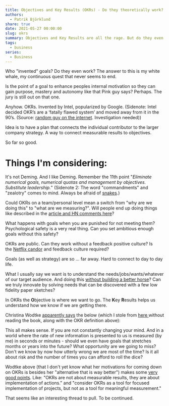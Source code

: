 ```yaml
---
title: Objectives and Key Results (OKRs) - Do they theoretically work?
authors:
  - Patrik Björklund
share: true
date: 2021-05-27 00:00:00
slug: okrs
summary: Objectives and Key Results are all the rage. But do they even work?
tags:
  - business
series:
  - Business
---
```

Who "invented" goals? Do they even work? The answer to this is my white whale, my continuous quest that never seems to end.

Is the point of a goal to enhance peoples internal motivation so they can gain purpose, mastery and autonomy like that Pink guy says? Perhaps. The jury is still out on that one.

Anyhow. OKRs. Invented by Intel, popularized by Google. (Sidenote: Intel decided OKR’s are a ‘fatally flawed system’ and moved away from it in the 90’s. (Source: [random guy on the internet](https://www.quora.com/What-are-the-weaknesses-of-the-OKRs). Investigation needed))

Idea is to have a plan that connects the individual contributor to the larger company strategy. A way to connect measurable results to objectives.

So far so good.

# Things I'm considering:

It's not Deming. And I like Deming. Remember the 11th point "*Eliminate numerical goals, numerical quotas and management by objectives. Substitute leadership.*" (Sidenote 2: The word "commandments" and "zealotry" comes to mind. Always be afraid of [snakes](https://en.wikipedia.org/wiki/Perverse_incentive#The_original_cobra_effect).)

Could OKRs on a team/personal level mean a switch from "why are we doing this" to "what are we measuring?". Will people end up doing things like described in the [article and HN comments here](https://news.ycombinator.com/item?id=20004127)?

What happens with goals when you are punished for not meeting them? Psychological safety is a very real thing. Can you set ambitious enough goals without this safety?

OKRs are public. Can they work without a feedback positive culture? Is the [Netflix candor](https://www.amazon.com/No-Rules-Netflix-Culture-Reinvention/dp/1984877860) and feedback culture required?

Goals (as well as strategy) are so ... far away. Hard to connect to day to day life.

What I usually say we want is to understand the needs/jobs/wants/whatever of our target audience. And doing this [without building a better horse](https://www.forbes.com/sites/forbesfinancecouncil/2017/10/19/on-building-a-faster-horse-design-thinking-for-disruption/?sh=2dcb267349f9)? Can we truly innovate by solving needs that can be discovered with a few low fidelity paper sketches?

In OKRs the **O**bjective is where we want to go. The **K**ey **R**esults helps us understand how we know if we are getting there.

Christina Wodtke [apparently says](https://www.amazon.com/Radical-Focus-Achieving-Important-Objectives/dp/0996006028/ref=sr_1_fkmr0_1?ie=UTF8&keywords=christine%20wodtke&qid=1509537026&sr=8-1-fkmr0&utm_campaign=%F0%9F%A6%89%2010x%20curiosity&utm_medium=email&utm_source=Revue%20newsletter) the below (which I stole from [here ](https://medium.com/10x-curiosity/delivering-results-by-setting-your-objectives-and-key-results-13718edebc91)without reading the book, along with the OKR definition above):

This all makes sense. If you are not constantly changing your mind. And in a world where the rate of new information is presented to us is measured (by me) in seconds or minutes - should we even have goals that stretches months or years into the future? What opportunity are we going to miss? Don't we know by now how utterly wrong we are most of the time? Is it all about risk and the number of times you can afford to roll the dice?

Wodtke above (that I don't yet know what her motivations for coming down on OKRs is besides her "alternative that is way better") makes some [very good points](https://www.staceybarr.com/measure-up/why-okrs-do-not-help-us-measure-what-matters/). Like: "OKRs are not about measurable results, they are about implementation of actions." and "consider OKRs as a tool for focused implementation of projects, but not as a tool for meaningful measurement."

That seems like an interesting thread to pull. To be continued.


